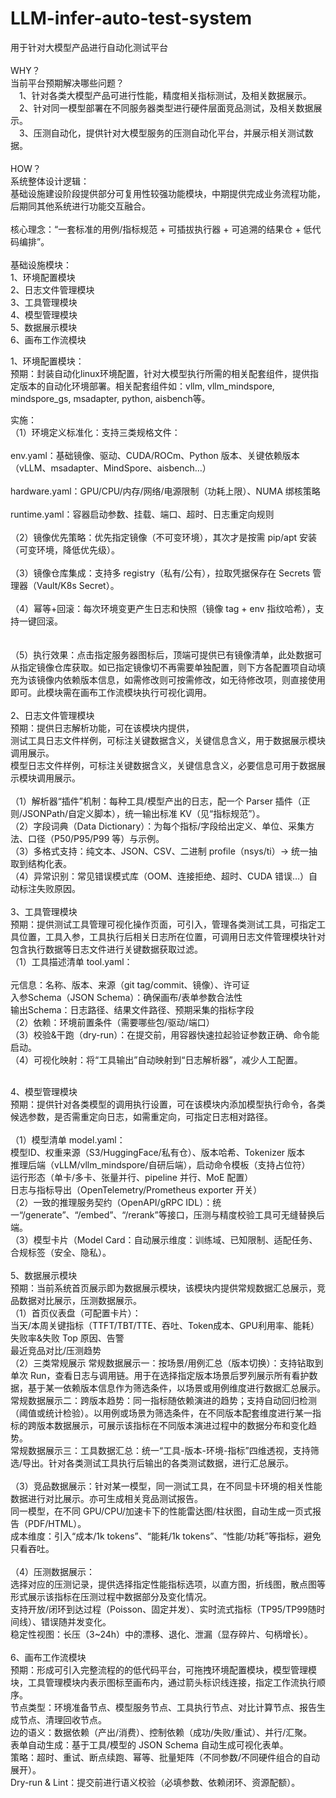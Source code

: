# LLM-infer-auto-test-system
用于针对大模型产品进行自动化测试平台<br>
<br>
WHY？<br>
当前平台预期解决哪些问题？<br>
&emsp;1、针对各类大模型产品可进行性能，精度相关指标测试，及相关数据展示。<br>
&emsp;2、针对同一模型部署在不同服务器类型进行硬件层面竞品测试，及相关数据展示。<br>
&emsp;3、压测自动化，提供针对大模型服务的压测自动化平台，并展示相关测试数据。<br>
<br>
HOW？<br>
系统整体设计逻辑：<br>
基础设施建设阶段提供部分可复用性较强功能模块，中期提供完成业务流程功能，后期同其他系统进行功能交互融合。<br>
<br>
核心理念：“一套标准的用例/指标规范 + 可插拔执行器 + 可追溯的结果仓 + 低代码编排”。<br>
<br>
基础设施模块：<br>
1、环境配置模块<br>
2、日志文件管理模块<br>
3、工具管理模块<br>
4、模型管理模块<br>
5、数据展示模块<br>
6、画布工作流模块<br>


1、环境配置模块：<br>
预期：封装自动化linux环境配置，针对大模型执行所需的相关配套组件，提供指定版本的自动化环境部署。相关配套组件如：vllm, vllm_mindspore, mindspore_gs, msadapter, python, aisbench等。<br>

实施：<br>
（1）环境定义标准化：支持三类规格文件：<br>
<br>
env.yaml：基础镜像、驱动、CUDA/ROCm、Python 版本、关键依赖版本（vLLM、msadapter、MindSpore、aisbench…）<br>
<br>
hardware.yaml：GPU/CPU/内存/网络/电源限制（功耗上限）、NUMA 绑核策略<br>
<br>
runtime.yaml：容器启动参数、挂载、端口、超时、日志重定向规则<br>
<br>
（2）镜像优先策略：优先指定镜像（不可变环境），其次才是按需 pip/apt 安装（可变环境，降低优先级）。<br>
<br>
（3）镜像仓库集成：支持多 registry（私有/公有），拉取凭据保存在 Secrets 管理器（Vault/K8s Secret）。<br>
<br>
（4）幂等+回滚：每次环境变更产生日志和快照（镜像 tag + env 指纹哈希），支持一键回滚。<br>
<br>
<br>
（5）执行效果：点击指定服务器图标后，顶端可提供已有镜像清单，此处数据可从指定镜像仓库获取。如已指定镜像切不再需要单独配置，则下方各配置项自动填充为该镜像内依赖版本信息，如需修改则可按需修改，如无待修改项，则直接使用即可。此模块需在画布工作流模块执行可视化调用。<br>
<br>
2、日志文件管理模块<br>
预期：提供日志解析功能，可在该模块内提供，<br>
测试工具日志文件样例，可标注关键数据含义，关键信息含义，用于数据展示模块调用展示。<br>
模型日志文件样例，可标注关键数据含义，关键信息含义，必要信息可用于数据展示模块调用展示。<br>
<br>
（1）解析器“插件”机制：每种工具/模型产出的日志，配一个 Parser 插件（正则/JSONPath/自定义脚本），统一输出标准 KV（见“指标规范”）。<br>
（2）字段词典（Data Dictionary）：为每个指标/字段给出定义、单位、采集方法、口径（P50/P95/P99 等）与示例。<br>
（3）多格式支持：纯文本、JSON、CSV、二进制 profile（nsys/ti）→ 统一抽取到结构化表。<br>
（4）异常识别：常见错误模式库（OOM、连接拒绝、超时、CUDA 错误…）自动标注失败原因。<br>
<br>
3、工具管理模块<br>
预期：提供测试工具管理可视化操作页面，可引入，管理各类测试工具，可指定工具位置，工具入参，工具执行后相关日志所在位置，可调用日志文件管理模块针对包含执行数据等日志文件进行关键数据获取过滤。<br>
（1）工具描述清单 tool.yaml：<br>
<br>
元信息：名称、版本、来源（git tag/commit、镜像）、许可证<br>
入参Schema（JSON Schema）：确保画布/表单参数合法性<br>
输出Schema：日志路径、结果文件路径、预期采集的指标字段<br>
（2）依赖：环境前置条件（需要哪些包/驱动/端口）<br>
（3）校验&干跑（dry-run）：在提交前，用容器快速拉起验证参数正确、命令能启动。<br>
（4）可视化映射：将“工具输出”自动映射到“日志解析器”，减少人工配置。<br>

<br>
4、模型管理模块<br>
预期：提供针对各类模型的调用执行设置，可在该模块内添加模型执行命令，各类候选参数，是否需重定向日志，如需重定向，可指定日志相对路径。<br>
<br>
（1）模型清单 model.yaml：<br>
模型ID、权重来源（S3/HuggingFace/私有仓）、版本哈希、Tokenizer 版本<br>
推理后端（vLLM/vllm_mindspore/自研后端），启动命令模板（支持占位符）<br>
运行形态（单卡/多卡、张量并行、pipeline 并行、MoE 配置）<br>
日志与指标导出（OpenTelemetry/Prometheus exporter 开关）<br>
（2）一致的推理服务契约（OpenAPI/gRPC IDL）：统一“/generate”、“/embed”、“/rerank”等接口，压测与精度校验工具可无缝替换后端。<br>
（3）模型卡片（Model Card：自动展示维度：训练域、已知限制、适配任务、合规标签（安全、隐私）。<br>
<br>
5、数据展示模块<br>
预期：当前系统首页展示即为数据展示模块，该模块内提供常规数据汇总展示，竞品数据对比展示，压测数据展示。<br>
（1）首页仪表盘（可配置卡片）：<br>
当天/本周关键指标（TTFT/TBT/TTE、吞吐、Token成本、GPU利用率、能耗）<br>
失败率&失败 Top 原因、告警<br>
最近竞品对比/压测趋势<br>
（2）三类常规展示
常规数据展示一：按场景/用例汇总（版本切换）：支持钻取到单次 Run，查看日志与调用链。用于在选择指定版本场景后罗列展示所有看护数据，基于某一依赖版本信息作为筛选条件，以场景或用例维度进行数据汇总展示。<br>
常规数据展示二：跨版本趋势：同一指标随依赖演进的趋势；支持自动回归检测（阈值或统计检验）。以用例或场景为筛选条件，在不同版本配套维度进行某一指标的跨版本数据展示，可展示该指标在不同版本演进过程中的数据分布和变化趋势。<br>
常规数据展示三：工具数据汇总：统一“工具-版本-环境-指标”四维透视，支持筛选/导出。针对各类测试工具执行后输出的各类测试数据，进行汇总展示。<br>
<br>
（3）竞品数据展示：针对某一模型，同一测试工具，在不同显卡环境的相关性能数据进行对比展示。亦可生成相关竞品测试报告。<br>
同一模型，在不同 GPU/CPU/加速卡下的性能雷达图/柱状图，自动生成一页式报告（PDF/HTML）。<br>
成本维度：引入“成本/1k tokens”、“能耗/1k tokens”、“性能/功耗”等指标，避免只看吞吐。<br>
<br>
（4）压测数据展示：<br>
选择对应的压测记录，提供选择指定性能指标选项，以直方图，折线图，散点图等形式展示该指标在压测过程中数据部分及变化情况。<br>
支持开放/闭环到达过程（Poisson、固定并发）、实时流式指标（TP95/TP99随时间线）、错误随并发变化。<br>
稳定性视图：长压（3~24h）中的漂移、退化、泄漏（显存碎片、句柄增长）。<br>
<br>
6、画布工作流模块<br>
预期：形成可引入完整流程的的低代码平台，可拖拽环境配置模块，模型管理模块，工具管理模块内表示图标至画布内，通过箭头标识线连接，指定工作流执行顺序。<br>
节点类型：环境准备节点、模型服务节点、工具执行节点、对比计算节点、报告生成节点、清理回收节点。<br>
边的语义：数据依赖（产出/消费）、控制依赖（成功/失败/重试）、并行/汇聚。<br>
表单自动生成：基于工具/模型的 JSON Schema 自动生成可视化表单。<br>
策略：超时、重试、断点续跑、幂等、批量矩阵（不同参数/不同硬件组合的自动展开）。<br>
Dry-run & Lint：提交前进行语义校验（必填参数、依赖闭环、资源配额）。<br>
